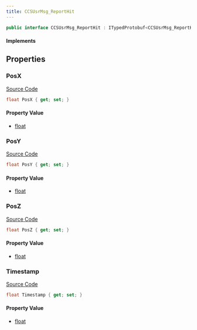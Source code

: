 ```yaml
---
title: CCSUsrMsg_ReportHit
---
```


```csharp
public interface CCSUsrMsg_ReportHit : ITypedProtobuf<CCSUsrMsg_ReportHit>, INativeHandle, INetMessage<CCSUsrMsg_ReportHit>, IDisposable
```

#### Implements

## Properties

### PosX

[Source Code](https://github.com/swiftly-solution/swiftlys2/blob/beta/managed/src/SwiftlyS2.Generated/Protobufs/Interfaces/CCSUsrMsg_ReportHit.cs#L18)

```csharp
float PosX { get; set; }
```

#### Property Value

- [float](https://learn.microsoft.com/dotnet/api/system.single)

### PosY

[Source Code](https://github.com/swiftly-solution/swiftlys2/blob/beta/managed/src/SwiftlyS2.Generated/Protobufs/Interfaces/CCSUsrMsg_ReportHit.cs#L21)

```csharp
float PosY { get; set; }
```

#### Property Value

- [float](https://learn.microsoft.com/dotnet/api/system.single)

### PosZ

[Source Code](https://github.com/swiftly-solution/swiftlys2/blob/beta/managed/src/SwiftlyS2.Generated/Protobufs/Interfaces/CCSUsrMsg_ReportHit.cs#L27)

```csharp
float PosZ { get; set; }
```

#### Property Value

- [float](https://learn.microsoft.com/dotnet/api/system.single)

### Timestamp

[Source Code](https://github.com/swiftly-solution/swiftlys2/blob/beta/managed/src/SwiftlyS2.Generated/Protobufs/Interfaces/CCSUsrMsg_ReportHit.cs#L24)

```csharp
float Timestamp { get; set; }
```

#### Property Value

- [float](https://learn.microsoft.com/dotnet/api/system.single)

